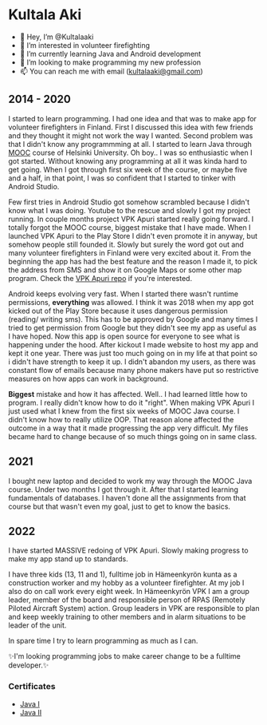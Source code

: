 # Kultala Aki

- 👋 Hey, I’m @Kultalaaki
- 👀 I’m interested in volunteer firefighting
- 🌱 I’m currently learning Java and Android development
- 💞️ I’m looking to make programming my new profession
- 📫 You can reach me with email (kultalaaki@gmail.com)


## 2014 - 2020
I started to learn programming. I had one idea and that was to make app for volunteer firefighters in Finland.
First I discussed this idea with few friends and they thought it might not work the way I wanted.
Second problem was that I didn't know any programmming at all.
I started to learn Java through [MOOC](https://www.mooc.fi/en/) course of Helsinki University. Oh boy.. I was so enthusiastic when I got started.
Without knowing any programming at all it was kinda hard to get going. 
When I got through first six week of the course, or maybe five and a half, in that point, I was so confident that I started to tinker with Android Studio.

Few first tries in Android Studio got somehow scrambled because I didn't know what I was doing. Youtube to the rescue and slowly I got my project running.
In couple months project VPK Apuri started really going forward. I totally forgot the MOOC course, biggest mistake that I have made.
When I launched VPK Apuri to the Play Store I didn't even promote it in anyway, but somehow people still founded it.
Slowly but surely the word got out and many volunteer firefighters in Finland were very excited about it.
From the beginning the app has had the best feature and the reason I made it, to pick the address from SMS and show it on Google Maps or some other map program. 
Check the [VPK Apuri repo](https://github.com/Kultalaaki/VPKApuri) if you're interested.

Android keeps evolving very fast. When I started there wasn't runtime permissions, **everything** was allowed.
I think it was 2018 when my app got kicked out of the Play Store because it uses dangerous permission (reading/ writing sms).
This has to be approved by Google and many times I tried to get permission from Google but they didn't see my app as useful as I have hoped.
Now this app is open source for everyone to see what is happening under the hood.
After kickout I made website to host my app and kept it one year. There was just too much going on in my life at that point so i didn't have strength 
to keep it up. I didn't abandon my users, as there was constant flow of emails because many phone makers have put so restrictive measures on how apps can work in background.

**Biggest** mistake and how it has affected. 
Well.. I had learned little how to program. I really didn't know how to do it "right".
When making VPK Apuri I just used what I knew from the first six weeks of MOOC Java course. 
I didn't know how to really utilize OOP. That reason alone affected the outcome in a way that it made progressing the app very difficult.
My files became hard to change because of so much things going on in same class.

## 2021
I bought new laptop and decided to work my way through the MOOC Java course. Under two months I got through it. 
After that I started learning fundamentals of databases. I haven't done all the assignments from that course but that wasn't even my goal, 
just to get to know the basics.

## 2022
I have started MASSIVE redoing of VPK Apuri. Slowly making progress to make my app stand up to standards.

I have three kids (13, 11 and 1), fulltime job in Hämeenkyrön kunta as a construction worker and my hobby as a volunteer firefighter.
At my job I also do on call work every eight week.
In Hämeenkyrön VPK I am a group leader, member of the board and responsible person of RPAS (Remotely Piloted Aircraft System) action.
Group leaders in VPK are responsible to plan and keep weekly training to other members and in alarm situations to be leader of the unit.

In spare time I try to learn programming as much as I can. 

✨I'm looking programming jobs to make career change to be a fulltime developer.✨

### Certificates 
- [Java I](https://certificates.mooc.fi/validate/f1zqldr2mjc)
- [Java II](https://certificates.mooc.fi/validate/0tloelmuvph)
